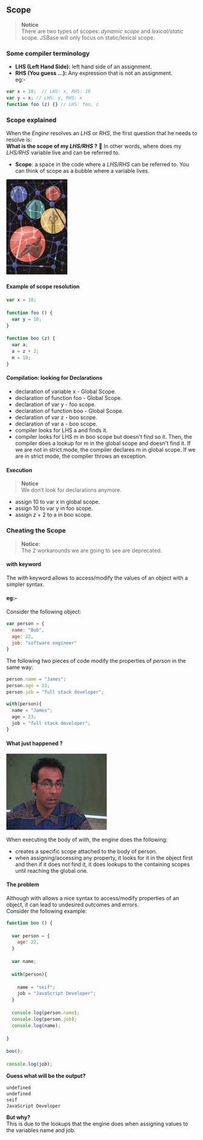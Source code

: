 ## Scope
>**Notice** <br> There are two types of scopes: _dynamic scope_ and _lexical/static_ scope.
JSBase will only focus on static/lexical scope.

### Some compiler terminology
- **LHS (Left Hand Side):** left hand side of an assignment.
- **RHS (You guess ...):** Any expression that is not an assignment.  
eg:-  
```js
var x = 10;  // LHS: x, RHS: 10
var y = x; // LHS: y, RHS: x
function foo (z) {} // LHS: foo, z
```

### Scope explained

When the _Engine_ resolves an _LHS_ or _RHS_, the first question that he needs to resolve is: <br> **What is the scope of my _LHS/RHS_ ?** 🤔 In other words, where does my _LHS/RHS_ variable live and can be referred to.

- **Scope**: a space in the code where a _LHS/RHS_ can be referred to. You can think of scope as a bubble where a variable lives.

<img src="https://github.com/siffogh/seif-gifs/raw/master/giphy-downsized.gif"/>

#### Example of scope resolution

```js
var x = 10;

function foo () {
  var y = 10;
}

function boo (z) {
  var a;
  a = z + 2;
  m = 10;
}
```

#### Compilation: looking for Declarations
- declaration of variable x - Global Scope.
- declaration of function foo - Global Scope.
- declaration of var y - foo scope.
- declaration of function boo - Global Scope.
- declaration of var z - boo scope.
- declaration of var a - boo scope.
- compiler looks for LHS a and finds it.
- compiler looks for LHS m in boo scope but doesn't find so it. Then, the compiler does a lookup for m in the global scope and doesn't find it. If we are not in strict mode, the compiler declares m in global scope. If we are in strict mode, the compiler throws an exception.

#### Execution
> **Notice**  <br>
We don't look for declarations anymore.

- assign 10 to var x in global scope.
- assign 10 to var y in foo scope.
- assign z + 2 to a in boo scope.


### Cheating the Scope
> **Notice:** <br>
The 2 workarounds we are going to see are deprecated.

#### with keyword
The _with_ keyword allows to access/modify the values of an object with a simpler syntax. <br>

#### eg:-

Consider the following object:

```js
var person = {
  name: "Bob",
  age: 22,
  job: "software engineer"
}
```
The following two pieces of code modify the properties of _person_ in the same way:

```js
person.name = "James";
person.age = 23;
person.job = "full stack developer";

```

```js
with(person){
  name = "James";
  age = 23;
  job = "full stack developer";
}
```

#### What just happened ?

<img src="https://github.com/siffogh/seif-gifs/raw/master/wow-gif.gif" style="max-height:200px"/>

When executing the body of _with_, the engine does the following:
- creates a specific scope attached to the body of person.
- when assigning/accessing any property, it looks for it in the object first and then if it does not find it, it does lookups to the containing scopes until reaching the global one.

#### The problem
Although with allows a nice syntax to access/modify properties of an object, it can lead to undesired outcomes and errors. <br>
Consider the following example:

```js
function boo () {

  var person = {
    age: 22,
  }

  var name;

  with(person){

    name = "seif";
    job = "JavaScript Developer";
  }

  console.log(person.name);
  console.log(person.job);
  console.log(name);

}

boo();

console.log(job);
```

**Guess what will be the output?** <br>
```
undefined
undefined
seif
JavaScript Developer
```
**But why?** <br>
This is due to the lookups that the engine does when assigning values to the variables name and job.
